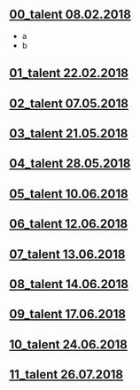 ## [00_talent 08.02.2018](00_talent%2008.02.2018)
* a
* b

## [01_talent 22.02.2018](01_talent%2022.02.2018)

## [02_talent 07.05.2018](02_talent%2007.05.2018)

## [03_talent 21.05.2018](03_talent%2021.05.2018)

## [04_talent 28.05.2018](04_talent%2028.05.2018)

## [05_talent 10.06.2018](05_talent%2010.06.2018)

## [06_talent 12.06.2018](06_talent%2012.06.2018)

## [07_talent 13.06.2018](07_talent%2013.06.2018)

## [08_talent 14.06.2018](08_talent%2014.06.2018)

## [09_talent 17.06.2018](09_talent%2017.06.2018)

## [10_talent 24.06.2018](10_talent%2024.06.2018)

## [11_talent 26.07.2018](11_talent%2026.07.2018)
